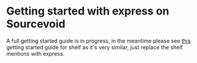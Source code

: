 # Getting started with express on Sourcevoid

A full getting started guide is in progress, in the meantime please see [this](https://github.com/Sourcevoid/hello-shelf/blob/master/README.md)
getting started guide for shelf as it's very similar, just replace the shelf mentions with express.
